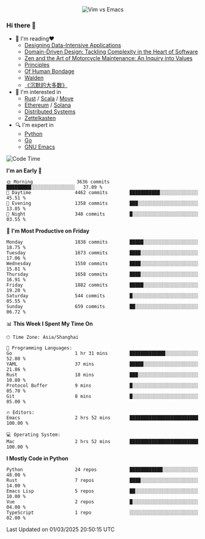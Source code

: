 <p align="center">
    <img src="https://gist.githubusercontent.com/coldnight/e696baffb094e71c96cb302118878eae/raw/40ea5053a6f66cc65f90f437e4173497da225958/banner.gif" alt="Vim vs Emacs" />
</p>

### Hi there 👋

- 📖 I'm reading❤️
    + [Designing Data-Intensive Applications](https://www.oreilly.com/library/view/designing-data-intensive-applications/9781491903063/)
    + [Domain-Driven Design: Tackling Complexity in the Heart of Software](https://www.dddcommunity.org/book/evans_2003/)
    + [Zen and the Art of Motorcycle Maintenance: An Inquiry into Values](https://en.wikipedia.org/wiki/Zen_and_the_Art_of_Motorcycle_Maintenance)
    + [Principles](https://www.principles.com/)
    + [Of Human Bondage](https://en.wikipedia.org/wiki/Of_Human_Bondage)
    + [Walden](https://en.wikipedia.org/wiki/Walden)
    + [《沉默的大多数》](https://en.wikipedia.org/wiki/Silent_majority)
- 🌱 I'm interested in
    + [Rust](https://www.rust-lang.org/) / [Scala](https://www.scala-lang.org/) / [Move](https://github.com/move-language/move/)
    + [Ethereum](https://ethereum.org/en/) / [Solana](https://solana.com/)
	+ [Distributed Systems](https://www.linuxzen.com/notes/topics/20200320174417_%E5%88%86%E5%B8%83%E5%BC%8F/)
	+ [Zettelkasten](https://www.linuxzen.com/notes/notes/20220120080920-slip_box/)
- 🔍 I'm expert in
    + [Python](https://www.python.org/)
    + [Go](https://go.dev/)
    + [GNU Emacs](https://www.gnu.org/software/emacs/)

<!--START_SECTION:waka-->
![Code Time](http://img.shields.io/badge/Code%20Time-3%2C220%20hrs%2023%20mins-blue)

**I'm an Early 🐤** 

```text
🌞 Morning                3636 commits        █████████░░░░░░░░░░░░░░░░   37.09 % 
🌆 Daytime                4462 commits        ███████████░░░░░░░░░░░░░░   45.51 % 
🌃 Evening                1358 commits        ███░░░░░░░░░░░░░░░░░░░░░░   13.85 % 
🌙 Night                  348 commits         █░░░░░░░░░░░░░░░░░░░░░░░░   03.55 % 
```
📅 **I'm Most Productive on Friday** 

```text
Monday                   1838 commits        █████░░░░░░░░░░░░░░░░░░░░   18.75 % 
Tuesday                  1673 commits        ████░░░░░░░░░░░░░░░░░░░░░   17.06 % 
Wednesday                1550 commits        ████░░░░░░░░░░░░░░░░░░░░░   15.81 % 
Thursday                 1658 commits        ████░░░░░░░░░░░░░░░░░░░░░   16.91 % 
Friday                   1882 commits        █████░░░░░░░░░░░░░░░░░░░░   19.20 % 
Saturday                 544 commits         █░░░░░░░░░░░░░░░░░░░░░░░░   05.55 % 
Sunday                   659 commits         ██░░░░░░░░░░░░░░░░░░░░░░░   06.72 % 
```


📊 **This Week I Spent My Time On** 

```text
🕑︎ Time Zone: Asia/Shanghai

💬 Programming Languages: 
Go                       1 hr 31 mins        █████████████░░░░░░░░░░░░   52.80 % 
YAML                     37 mins             █████░░░░░░░░░░░░░░░░░░░░   21.86 % 
Rust                     18 mins             ███░░░░░░░░░░░░░░░░░░░░░░   10.80 % 
Protocol Buffer          9 mins              █░░░░░░░░░░░░░░░░░░░░░░░░   05.70 % 
Git                      8 mins              █░░░░░░░░░░░░░░░░░░░░░░░░   05.00 % 

🔥 Editors: 
Emacs                    2 hrs 52 mins       █████████████████████████   100.00 % 

💻 Operating System: 
Mac                      2 hrs 52 mins       █████████████████████████   100.00 % 
```

**I Mostly Code in Python** 

```text
Python                   24 repos            ████████████░░░░░░░░░░░░░   48.00 % 
Rust                     7 repos             ████░░░░░░░░░░░░░░░░░░░░░   14.00 % 
Emacs Lisp               5 repos             ██░░░░░░░░░░░░░░░░░░░░░░░   10.00 % 
Vue                      2 repos             █░░░░░░░░░░░░░░░░░░░░░░░░   04.00 % 
TypeScript               1 repo              ░░░░░░░░░░░░░░░░░░░░░░░░░   02.00 % 
```




 Last Updated on 01/03/2025 20:50:15 UTC
<!--END_SECTION:waka-->
